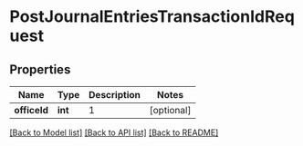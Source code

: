 # PostJournalEntriesTransactionIdRequest

## Properties
Name | Type | Description | Notes
------------ | ------------- | ------------- | -------------
**officeId** | **int** | 1 | [optional] 

[[Back to Model list]](../../README.md#documentation-for-models) [[Back to API list]](../../README.md#documentation-for-api-endpoints) [[Back to README]](../../README.md)


